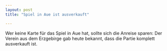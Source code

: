 ```yaml
---
layout: post
title: "Spiel in Aue ist ausverkauft"

---
```


Wer keine Karte für das Spiel in Aue hat, sollte sich die Anreise sparen: Der Verein aus dem Erzgebirge gab heute bekannt, dass die Partie komplett ausverkauft ist.


